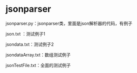 # jsonparser

jsonparser.py：jsonparser类，里面是json解析器的代码，有例子

json.txt ：测试例子1

jsondata.txt：测试例子2

jsondataArray.txt：数组测试例子

jsonTestFile.txt：全面的测试例子